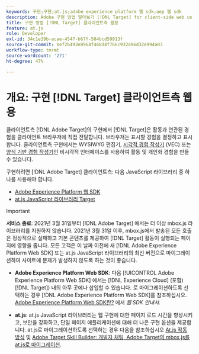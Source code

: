```yaml
---
keywords: 구현;구현;at.js;adobe experience platform 웹 sdk;aep 웹 sdk
description: Adobe 구현 방법 알아보기 [!DNL Target] for client-side web using the Adobe Experience Platform Web SDK  (AEP Web SDK) or the [!DNL Target] at.js JavaScript 라이브러리.
title: 구현 방법 [!DNL Target] 클라이언트측 웹용
feature: at.js
role: Developer
exl-id: 34c1e39b-acae-4547-b67f-584bcd59913f
source-git-commit: bef2b493e8964f468d4f766c932a96d32e994a03
workflow-type: tm+mt
source-wordcount: '271'
ht-degree: 47%

---
```


# 개요: 구현 [!DNL Target] 클라이언트측 웹용

클라이언트측 [!DNL Adobe Target]의 구현에서 [!DNL Target]은 활동과 연관된 경험을 클라이언트 브라우저에 직접 전달합니다. 브라우저는 표시할 경험을 결정하고 표시합니다. 클라이언트측 구현에서는 WYSIWYG 편집기, [시각적 경험 작성기](/help/c-experiences/c-visual-experience-composer/visual-experience-composer.md) (VEC) 또는 [양식 기반 경험 작성기](/help/c-experiences/form-experience-composer.md)인 비시각적 인터페이스를 사용하여 활동 및 개인화 경험을 만들 수 있습니다.

구현하려면 [!DNL Adobe Target] 클라이언트측: 다음 JavaScript 라이브러리 중 하나를 사용해야 합니다.

* [Adobe Experience Platform 웹 SDK](/help/c-implementing-target/c-implementing-target-for-client-side-web/aep-web-sdk.md)
* [at.js JavaScript 라이브러리 Target](/help/c-implementing-target/c-implementing-target-for-client-side-web/c-how-atjs-works/how-atjs-works.md)

>[!IMPORTANT]
>
>**서비스 종료**: 2021년 3월 31일부터 [!DNL Adobe Target] 에서는 더 이상 mbox.js 라이브러리를 지원하지 않습니다. 2021년 3월 31일 이후, mbox.js에서 발송된 모든 호출은 정상적으로 실패하고 기본 콘텐츠를 제공하여 [!DNL Target] 활동이 실행되는 페이지에 영향을 줍니다. 모든 고객은 이 날짜 이전에 새 [!DNL Adobe Experience Platform Web SDK] 또는 at.js JavaScript 라이브러리의 최신 버전으로 마이그레이션하여 사이트에 문제가 발생하지 않도록 하는 것이 좋습니다.
>
>* **Adobe Experience Platform Web SDK**: 다음 [!UICONTROL Adobe Experience Platform Web SDK] 에서는 [!DNL Experience Cloud] (포함) [!DNL Target]) 내의 아무 곳에나 삽입할 수 있습니다. 로 마이그레이션하도록 선택하는 경우 [!DNL Adobe Experience Platform Web SDK]를 참조하십시오. [Adobe Experience Platform Web SDK란?](/help/c-implementing-target/c-implementing-target-for-client-side-web/aep-web-sdk.md) 에서 *웹 SDK 안내서*.
>
>* **at.js**: at.js JavaScript 라이브러리는 웹 구현에 대한 페이지 로드 시간을 향상시키고, 보안을 강화하고, 단일 페이지 애플리케이션에 대해 더 나은 구현 옵션을 제공합니다. at.js로 마이그레이션하도록 선택하는 경우 다음을 참조하십시오 [At.js 작동 방식](/help/c-implementing-target/c-implementing-target-for-client-side-web/c-how-atjs-works/how-atjs-works.md) 및 [Adobe Target Skill Builder: 개발자 채팅, Adobe Target의 mbox.js를 at.js로 마이그레이션](https://seminars.adobeconnect.com/ptdo6mfo6qn6/?proto=true).


